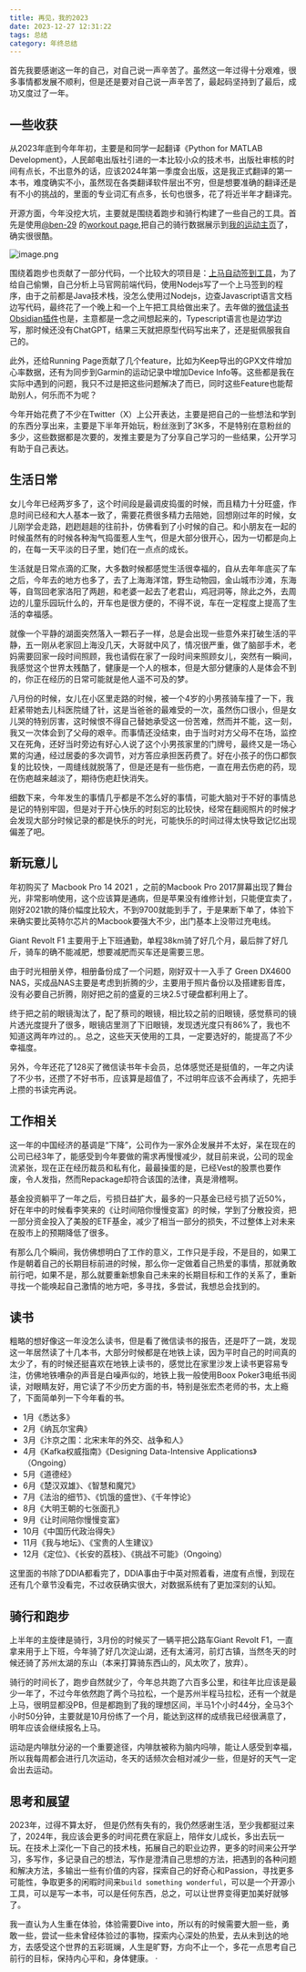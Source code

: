 ```yaml
---
title: 再见，我的2023
date: 2023-12-27 12:31:22
tags: 总结
category: 年终总结
---
```



首先我要感谢这一年的自己，对自己说一声辛苦了。虽然这一年过得十分艰难，很多事情都发展不顺利，但是还是要对自己说一声辛苦了，最起码坚持到了最后，成功又度过了一年。

## 一些收获

从2023年底到今年年初，主要是和同学一起翻译《Python for MATLAB Development》，人民邮电出版社引进的一本比较小众的技术书，出版社审核的时间有点长，不出意外的话，应该2024年第一季度会出版，这是我正式翻译的第一本书，难度确实不小，虽然现在各类翻译软件层出不穷，但是想要准确的翻译还是有不小的挑战的，里面的专业词汇有点多，长句也很多，花了将近半年才翻译完。

开源方面，今年没挖大坑，主要就是围绕着跑步和骑行构建了一些自己的工具。首先是使用[@ben-29](https://github.com/ben-29) 的[workout page](https://github.com/ben-29/workouts_page),把自己的骑行数据展示到[我的运动主页](https://zhaohongxuan.github.io/workouts/)了，确实很很酷。

![image.png](https://cdn.jsdelivr.net/gh/zhaohongxuan/picgo@master/20231227122237.png)

<!-- more-->

围绕着跑步也贡献了一部分代码，一个比较大的项目是：[上马自动签到工具](https://github.com/zhaohongxuan/shangma_auto_sign)，为了给自己偷懒，自己分析上马官网前端代码，使用Nodejs写了一个上马签到的程序，由于之前都是Java技术栈，没怎么使用过Nodejs，边查Javascript语言文档边写代码，最终花了一个晚上和一个上午把工具给做出来了。去年做的[微信读书Obsidian插件](https://github.com/zhaohongxuan/obsidian-weread-plugin)也是，主意都是一念之间想起来的，Typescript语言也是边学边写，那时候还没有ChatGPT，结果三天就把原型代码写出来了，还是挺佩服我自己的。

此外，还给Running Page贡献了几个feature，比如为Keep导出的GPX文件增加心率数据，还有为同步到Garmin的运动记录中增加Device Info等。这些都是我在实际中遇到的问题，我只不过是把这些问题解决了而已，同时这些Feature也能帮助别人，何乐而不为呢？

今年开始花费了不少在Twitter（X）上公开表达，主要是把自己的一些想法和学到的东西分享出来，主要是下半年开始玩，粉丝涨到了3K多，不是特别在意粉丝的多少，这些数据都是次要的，发推主要是为了分享自己学习的一些结果，公开学习有助于自己表达。

## 生活日常


女儿今年已经两岁多了，这个时间段是最调皮捣蛋的时候，而且精力十分旺盛，作息时间已经和大人基本一致了，需要花费很多精力去陪她，回想刚过年的时候，女儿刚学会走路，趔趔趄趄的往前扑，仿佛看到了小时候的自己。和小朋友在一起的时候虽然有的时候各种淘气捣蛋惹人生气，但是大部分很开心，因为一切都是向上的，在每一天平淡的日子里，她们在一点点的成长。

生活就是日常点滴的汇聚，大多数时候都感觉生活很幸福的，自从去年年底买了车之后，今年去的地方也多了，去了上海海洋馆，野生动物园，金山城市沙滩，东海等，自驾回老家洛阳了两趟，和老婆一起去了老君山，鸡冠洞等，除此之外，去周边的儿童乐园玩什么的，开车也是很方便的，不得不说，车在一定程度上提高了生活的幸福感。

就像一个平静的湖面突然落入一颗石子一样，总是会出现一些意外来打破生活的平静，五一刚从老家回上海没几天，大哥就中风了，情况很严重，做了脑部手术，老妈需要回家一段时间照顾，我也请假在家了一段时间来照顾女儿，突然有一瞬间，我感觉这个世界太残酷了，健康是一个人的根本，但是大部分健康的人是体会不到的，你正在经历的日常可能就是他人遥不可及的梦。

八月份的时候，女儿在小区里走路的时候，被一个4岁的小男孩骑车撞了一下，我赶紧带她去儿科医院缝了针，这是当爸爸的最难受的一次，虽然伤口很小，但是女儿哭的特别厉害，这时候恨不得自己替她承受这一份苦难，然而并不能，这一刻，我又一次体会到了父母的艰辛。而事情还没结束，由于当时对方父母不在场，监控又在死角，还好当时旁边有好心人说了这个小男孩家里的门牌号，最终又是一场心累的沟通，经过居委的多次调节，对方答应承担医药费了。好在小孩子的伤口都恢复的比较快，一周缝线就脱落了，但是还是有一些伤疤，一直在用去伤疤的药，现在伤疤越来越淡了，期待伤疤赶快消失。

细数下来，今年发生的事情几乎都是不怎么好的事情，可能大脑对于不好的事情总是记的特别牢固，但是对于开心快乐的时刻忘的比较快，经常在翻阅照片的时候才会发现大部分时候记录的都是快乐的时光，可能快乐的时间过得太快导致记忆出现偏差了吧。

## 新玩意儿

年初购买了 Macbook Pro 14  2021 ，之前的Macbook Pro 2017屏幕出现了舞台光，非常影响使用，这个应该算是通病，但是苹果没有维修计划，只能便宜卖了，刚好2021款的降价幅度比较大，不到9700就能到手了，于是果断下单了，体验下来确实要比英特尔芯片的Macbook要强大不少，出门基本上没带过充电线。

Giant Revolt F1 主要用于上下班通勤，单程38km骑了好几个月，最后胖了好几斤，骑车的确不能减肥，想要减肥而买车还是需要三思。

由于时光相册关停，相册备份成了一个问题，刚好双十一入手了 Green DX4600 NAS，买成品NAS主要是考虑到折腾的少，主要用于照片备份以及搭建影音库，没有必要自己折腾，刚好把之前的盛夏的三块2.5寸硬盘都利用上了。

终于把之前的眼镜淘汰了，配了蔡司的眼镜，相比较之前的旧眼镜，感觉蔡司的镜片透光度提升了很多，眼镜店里测了下旧眼镜，发现透光度只有86%了，我也不知道这两年咋过的。。总之，这些天天使用的工具，一定要选好的，能提高了不少幸福度。

另外，今年还花了128买了微信读书年卡会员，总体感觉还是挺值的，一年之内读了不少书，还攒了不好书币，应该算是超值了，不过明年应该不会再续了，先把手上攒的书读完再说。

## 工作相关

这一年的中国经济的基调是“下降”，公司作为一家外企发展并不太好，呆在现在的公司已经3年了，能感受到今年要做的需求再慢慢减少，就目前来说，公司的现金流紧张，现在正在经历裁员和私有化，最最操蛋的是，已经Vest的股票也要作废，令人发指，然而Repackage却符合该国的法律，真是滑稽啊。

基金投资躺平了一年之后，亏损日益扩大，最多的一只基金已经亏损了近50%，好在年中的时候看李笑来的《让时间陪你慢慢变富》的时候，学到了分散投资，把一部分资金投入了美股的ETF基金，减少了相当一部分的损失，不过整体上对未来在股市上的预期降低了很多。

有那么几个瞬间，我仿佛想明白了工作的意义，工作只是手段，不是目的，如果工作是朝着自己的长期目标前进的时候，那么你一定做着自己热爱的事情，那就勇敢前行吧，如果不是，那么就要重新想象自己未来的长期目标和工作的关系了，重新寻找一个能唤起自己激情的地方吧，多寻找，多尝试，我想总会找到的。
## 读书

粗略的想好像这一年没怎么读书，但是看了微信读书的报告，还是吓了一跳，发现这一年居然读了十几本书，大部分时候都是在地铁上读，因为平时自己的时间真的太少了，有的时候还挺喜欢在地铁上读书的，感觉比在家里沙发上读书更容易专注，仿佛地铁嘈杂的声音是白噪声似的，地铁上我一般使用Boox Poker3电纸书阅读，对眼睛友好，用它读了不少历史方面的书，特别是张宏杰老师的书，太上瘾了，下面简单列一下今年看的书。

- 1月《悉达多》
- 2月《纳瓦尔宝典》
- 3月《汴京之围：北宋末年的外交、战争和人》
- 4月《Kafka权威指南》《Designing Data-Intensive Applications》（Ongoing）
- 5月《道德经》
- 6月《楚汉双雄》、《智慧和魔咒》
- 7月《法治的细节》、《饥饿的盛世》、《千年悖论》
- 8月《大明王朝的七张面孔》
- 9月《让时间陪你慢慢变富》
- 10月《中国历代政治得失》
- 11月《我与地坛》、《宝贵的人生建议》
- 12月《定位》、《长安的荔枝》、《挑战不可能》（Ongoing）

这里面的书除了DDIA都看完了，DDIA事由于中英对照着看，进度有点慢，到现在还有几个章节没看完，不过收获确实很大，对数据系统有了更加深刻的认知。

## 骑行和跑步

上半年的主旋律是骑行，3月份的时候买了一辆平把公路车Giant Revolt F1，一直拿来用于上下班，今年骑了好几次淀山湖，还有太浦河，前灯古镇，当然冬天的时候还骑了苏州太湖的东山（本来打算骑东西山的，风太吹了，放弃）。

骑行的时间长了，跑步自然就少了，今年总共跑了六百多公里，和往年比应该是最少一年了，不过今年依然跑了两个马拉松，一个是苏州半程马拉松，还有一个就是上马，很明显都没PB，但是都跑到了我的理想区间，半马1个小时44分，全马3个小时50分钟，主要就是10月份练了一个月，能达到这样的成绩我已经很满意了，明年应该会继续报名上马。

运动是内啡肽分泌的一个重要途径，内啡肽被称为脑内吗啡，能让人感受到幸福，所以我每周都会进行几次运动，冬天的话频次会相对减少一些，但是好的天气一定会出去运动。

## 思考和展望

2023年，过得不算太好， 但是仍然有失有的，我仍然感谢生活，至少我都挺过来了，2024年，我应该会更多的时间花费在家庭上，陪伴女儿成长，多出去玩一玩。在技术上深化一下自己的技术栈，拓展自己的职业边界，更多的时间来公开学习，多写作，多记录自己的想法，写作是澄清自己思想的方法，把遇到的各种问题和解决方法，多输出一些有价值的内容，探索自己的好奇心和Passion，寻找更多可能性，争取更多的闲暇时间来`build something wonderful`，可以是一个开源小工具，可以是写一本书，可以是任何东西，总之，可以让世界变得更加美好就够了。 

我一直认为人生重在体验，体验需要Dive into，所以有的时候需要大胆一些，勇敢一些，尝试一些未曾经体验过的事物，探索内心深处的热爱，去从未到达的地方，去感受这个世界的五彩斑斓，人生是旷野，方向不止一个，多花一点思考自己前行的目标，保持内心平和，身体健康。
·